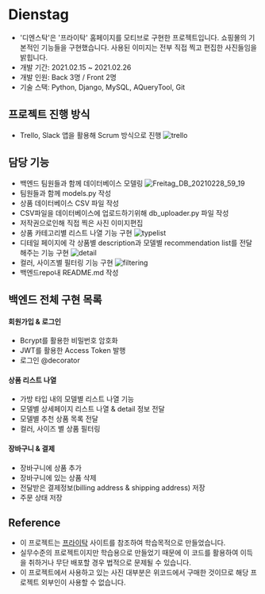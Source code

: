 # Dienstag
- '디엔스탁'은 '프라이탁' 홈페이지를 모티브로 구현한 프로젝트입니다. 쇼핑몰의 기본적인 기능들을 구현했습니다. 사용된 이미지는 전부 직접 찍고 편집한 사진들임을 밝힙니다.
- 개발 기간: 2021.02.15 ~ 2021.02.26
- 개발 인원:  Back 3명 / Front 2명
- 기술 스택: Python, Django, MySQL, AQueryTool, Git

## 프로젝트 진행 방식
- Trello, Slack 앱을 활용해 Scrum 방식으로 진행
![trello](https://user-images.githubusercontent.com/72085261/109430747-3c209600-7a46-11eb-9a5a-49780b91f427.gif)

## 담당 기능
- 백엔드 팀원들과 함께 데이터베이스 모델링
![Freitag_DB_20210228_59_19](https://user-images.githubusercontent.com/72085261/109441151-d1884e00-7a77-11eb-9ede-d3052f2bcc19.png)
- 팀원들과 함께 models.py 작성
- 상품 데이터베이스 CSV 파일 작성
- CSV파일을 데이터베이스에 업로드하기위해 db_uploader.py 파일 작성
- 저작권으로인해 직접 찍은 사진 이미지편집
- 상품 카테고리별 리스트 나열 기능 구현
![typelist](https://user-images.githubusercontent.com/72085261/109441202-f2e93a00-7a77-11eb-8371-e303c2ffd95b.gif)
- 디테일 페이지에 각 상품별 description과 모델별 recommendation list를 전달해주는 기능 구현
![detail](https://user-images.githubusercontent.com/72085261/109441299-465b8800-7a78-11eb-988e-5f93193d4647.gif)
- 컬러, 사이즈별 필터링 기능 구현
![filtering](https://user-images.githubusercontent.com/72085261/109441319-54110d80-7a78-11eb-8048-68dd54645919.gif)
- 백엔드repo내 README.md 작성

## 백엔드 전체 구현 목록
#### 회원가입 & 로그인
- Bcrypt를 활용한 비밀번호 암호화
- JWT를 활용한 Access Token 발행
- 로그인 @decorator 
#### 상품 리스트 나열
- 가방 타입 내의 모델별 리스트 나열 기능
- 모델별 상세페이지 리스트 나열 & detail 정보 전달
- 모델별 추천 상품 목록 전달
- 컬러, 사이즈 별 상품 필터링
#### 장바구니 & 결제
- 장바구니에 상품 추가
- 장바구니에 있는 상품 삭제
- 전달받은 결제정보(billing address & shipping address) 저장
- 주문 상태 저장

## Reference
- 이 프로젝트는 <a href="http://www.freitag.ch/">프라이탁</a> 사이트를 참조하여 학습목적으로 만들었습니다.
- 실무수준의 프로젝트이지만 학습용으로 만들었기 때문에 이 코드를 활용하여 이득을 취하거나 무단 배포할 경우 법적으로 문제될 수 있습니다.
- 이 프로젝트에서 사용하고 있는 사진 대부분은 위코드에서 구매한 것이므로 해당 프로젝트 외부인이 사용할 수 없습니다.
